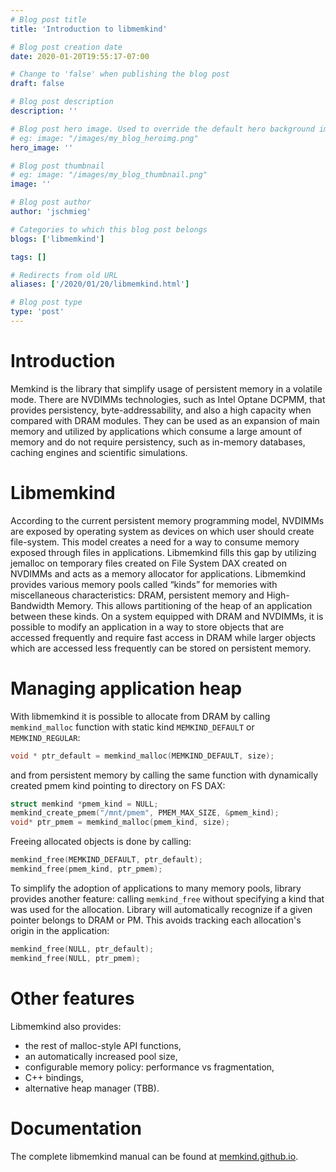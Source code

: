 ```yaml
---
# Blog post title
title: 'Introduction to libmemkind'

# Blog post creation date
date: 2020-01-20T19:55:17-07:00

# Change to 'false' when publishing the blog post
draft: false

# Blog post description
description: ''

# Blog post hero image. Used to override the default hero background image.
# eg: image: "/images/my_blog_heroimg.png"
hero_image: ''

# Blog post thumbnail
# eg: image: "/images/my_blog_thumbnail.png"
image: ''

# Blog post author
author: 'jschmieg'

# Categories to which this blog post belongs
blogs: ['libmemkind']

tags: []

# Redirects from old URL
aliases: ['/2020/01/20/libmemkind.html']

# Blog post type
type: 'post'
---
```



# Introduction

Memkind is the library that simplify usage of persistent memory in a
volatile mode. There are NVDIMMs technologies, such as Intel Optane DCPMM, that
provides persistency, byte-addressability, and also a high capacity when
compared with DRAM modules. They can be used as an
expansion of main memory and utilized by applications which consume
a large amount of memory and do not require persistency, such as in-memory
databases, caching engines and scientific simulations.

# Libmemkind

According to the current persistent memory programming model, NVDIMMs are
exposed by operating system as devices on which user should create file-system.
This model creates a need for a way to consume memory exposed through files in
applications. Libmemkind fills this gap
by utilizing jemalloc on temporary files created on File System DAX created on
NVDIMMs and acts as a memory allocator for applications.
Libmemkind provides various memory pools called “kinds” for memories with
miscellaneous characteristics: DRAM, persistent memory and High-Bandwidth
Memory. This allows partitioning of the heap of an application between these
kinds. On a system equipped with DRAM and NVDIMMs, it is possible to modify
an application in a way to store objects that are accessed frequently and
require fast access in DRAM while larger objects which are accessed less
frequently can be stored on persistent memory.

# Managing application heap

With libmemkind it is possible to allocate from DRAM by calling `memkind_malloc`
function with static kind `MEMKIND_DEFAULT` or `MEMKIND_REGULAR`:
```c
void * ptr_default = memkind_malloc(MEMKIND_DEFAULT, size);
```
and from persistent memory by calling the same function with dynamically created
pmem kind pointing to directory on FS DAX:
```c
struct memkind *pmem_kind = NULL;
memkind_create_pmem("/mnt/pmem", PMEM_MAX_SIZE, &pmem_kind);
void* ptr_pmem = memkind_malloc(pmem_kind, size);
```

Freeing allocated objects is done by calling:
```c
memkind_free(MEMKIND_DEFAULT, ptr_default);
memkind_free(pmem_kind, ptr_pmem);
```
To simplify the adoption of applications to many memory pools, library provides
another feature:
calling `memkind_free` without specifying a kind that was used
for the allocation. Library will automatically recognize if a given pointer
belongs to DRAM or PM. This avoids tracking each allocation's origin in the
application:
```c
memkind_free(NULL, ptr_default);
memkind_free(NULL, ptr_pmem);
```

# Other features
Libmemkind also provides:
* the rest of malloc-style API functions,
* an automatically increased pool size,
* configurable memory policy: performance vs fragmentation,
* C++ bindings,
* alternative heap manager (TBB).


# Documentation
The complete libmemkind manual can be found at
[memkind.github.io](https://memkind.github.io/memkind/man_pages/memkind.html).
